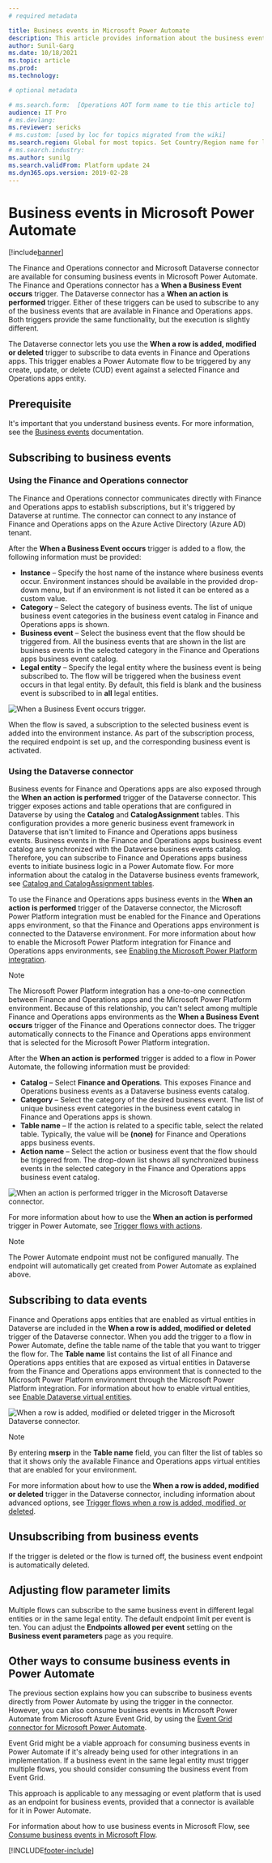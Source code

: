 ```yaml
---
# required metadata

title: Business events in Microsoft Power Automate
description: This article provides information about the business events that are available for consumption in Microsoft Power Automate via the application connector.
author: Sunil-Garg
ms.date: 10/18/2021
ms.topic: article
ms.prod: 
ms.technology: 

# optional metadata

# ms.search.form:  [Operations AOT form name to tie this article to]
audience: IT Pro
# ms.devlang: 
ms.reviewer: sericks
# ms.custom: [used by loc for topics migrated from the wiki]
ms.search.region: Global for most topics. Set Country/Region name for localizations
# ms.search.industry: 
ms.author: sunilg
ms.search.validFrom: Platform update 24
ms.dyn365.ops.version: 2019-02-28
---
```


# Business events in Microsoft Power Automate

[!include[banner](../includes/banner.md)]

The Finance and Operations connector and Microsoft Dataverse connector are available for consuming business events in Microsoft Power Automate. The Finance and Operations connector has a **When a Business Event occurs** trigger. The Dataverse connector has a **When an action is performed** trigger. Either of these triggers can be used to subscribe to any of the business events that are available in Finance and Operations apps. Both triggers provide the same functionality, but the execution is slightly different.

The Dataverse connector lets you use the **When a row is added, modified or deleted** trigger to subscribe to data events in Finance and Operations apps. This trigger enables a Power Automate flow to be triggered by any create, update, or delete (CUD) event against a selected Finance and Operations apps entity.

## Prerequisite

It's important that you understand business events. For more information, see the [Business events](home-page.md) documentation.

## Subscribing to business events

### Using the Finance and Operations connector

The Finance and Operations connector communicates directly with Finance and Operations apps to establish subscriptions, but it's triggered by Dataverse at runtime. The connector can connect to any instance of Finance and Operations apps on the Azure Active Directory (Azure AD) tenant. 

After the **When a Business Event occurs** trigger is added to a flow, the following information must be provided:

- **Instance** – Specify the host name of the instance where business events occur. Environment instances should be available in the provided drop-down menu, but if an environment is not listed it can be entered as a custom value.
- **Category** – Select the category of business events. The list of unique business event categories in the business event catalog in Finance and Operations apps is shown.
- **Business event** – Select the business event that the flow should be triggered from. All the business events that are shown in the list are business events in the selected category in the Finance and Operations apps business event catalog.
- **Legal entity** – Specify the legal entity where the business event is being subscribed to. The flow will be triggered when the business event occurs in that legal entity. By default, this field is blank and the business event is subscribed to in **all** legal entities.

![When a Business Event occurs trigger.](../media/businessevents_FinOpsConnector.png)

When the flow is saved, a subscription to the selected business event is added into the environment instance. As part of the subscription process, the required endpoint is set up, and the corresponding business event is activated.

### Using the Dataverse connector

Business events for Finance and Operations apps are also exposed through the **When an action is performed** trigger of the Dataverse connector. This trigger exposes actions and table operations that are configured in Dataverse by using the **Catalog** and **CatalogAssignment** tables. This configuration provides a more generic business event framework in Dataverse that isn't limited to Finance and Operations apps business events. Business events in the Finance and Operations apps business event catalog are synchronized with the Dataverse business events catalog. Therefore, you can subscribe to Finance and Operations apps business events to initiate business logic in a Power Automate flow. For more information about the catalog in the Dataverse business events framework, see [Catalog and CatalogAssignment tables](/powerapps/developer/data-platform/catalog-catalogassignment).

To use the Finance and Operations apps business events in the **When an action is performed** trigger of the Dataverse connector, the Microsoft Power Platform integration must be enabled for the Finance and Operations apps environment, so that the Finance and Operations apps environment is connected to the Dataverse environment. For more information about how to enable the Microsoft Power Platform integration for Finance and Operations apps environments, see [Enabling the Microsoft Power Platform integration](../power-platform/enable-power-platform-integration.md). 

> [!NOTE]
> The Microsoft Power Platform integration has a one-to-one connection between Finance and Operations apps and the Microsoft Power Platform environment. Because of this relationship, you can't select among multiple Finance and Operations apps environments as the **When a Business Event occurs** trigger of the Finance and Operations connector does. The trigger automatically connects to the Finance and Operations apps environment that is selected for the Microsoft Power Platform integration.

After the **When an action is performed** trigger is added to a flow in Power Automate, the following information must be provided:

- **Catalog** – Select **Finance and Operations**. This exposes Finance and Operations business events as a Dataverse business events catalog.
- **Category** – Select the category of the desired business event. The list of unique business event categories in the business event catalog in Finance and Operations apps is shown.
- **Table name** – If the action is related to a specific table, select the related table. Typically, the value will be **(none)** for Finance and Operations apps business events.
- **Action name** – Select the action or business event that the flow should be triggered from. The drop-down list shows all synchronized business events in the selected category in the Finance and Operations apps business event catalog.

![When an action is performed trigger in the Microsoft Dataverse connector.](../media/businessevents_DataverseConnector.png)

For more information about how to use the **When an action is performed** trigger in Power Automate, see [Trigger flows with actions](/power-automate/dataverse/action-trigger).

> [!NOTE]
> The Power Automate endpoint must not be configured manually. The endpoint will automatically get created from Power Automate as explained above.

## Subscribing to data events

Finance and Operations apps entities that are enabled as virtual entities in Dataverse are included in the **When a row is added, modified or deleted** trigger of the Dataverse connector. When you add the trigger to a flow in Power Automate, define the table name of the table that you want to trigger the flow for. The **Table name** list contains the list of all Finance and Operations apps entities that are exposed as virtual entities in Dataverse from the Finance and Operations apps environment that is connected to the Microsoft Power Platform environment through the Microsoft Power Platform integration. For information about how to enable virtual entities, see [Enable Dataverse virtual entities](../power-platform/enable-virtual-entities.md).

![When a row is added, modified or deleted trigger in the Microsoft Dataverse connector.](../media/businessevents_DataEventConnector.png)

> [!NOTE]
> By entering **mserp** in the **Table name** field, you can filter the list of tables so that it shows only the available Finance and Operations apps virtual entities that are enabled for your environment.

For more information about how to use the **When a row is added, modified or deleted** trigger in the Dataverse connector, including information about advanced options, see [Trigger flows when a row is added, modified, or deleted](/power-automate/dataverse/create-update-delete-trigger).

## Unsubscribing from business events

If the trigger is deleted or the flow is turned off, the business event endpoint is automatically deleted.

## Adjusting flow parameter limits

Multiple flows can subscribe to the same business event in different legal entities or in the same legal entity. The default endpoint limit per event is ten. You can adjust the **Endpoints allowed per event** setting on the **Business event parameters** page as you require.

## Other ways to consume business events in Power Automate

The previous section explains how you can subscribe to business events directly from Power Automate by using the trigger in the connector. However, you can also consume business events in Microsoft Power Automate from Microsoft Azure Event Grid, by using the [Event Grid connector for Microsoft Power Automate](/connectors/azureeventgrid/).

Event Grid might be a viable approach for consuming business events in Power Automate if it's already being used for other integrations in an implementation. If a business event in the same legal entity must trigger multiple flows, you should consider consuming the business event from Event Grid.

This approach is applicable to any messaging or event platform that is used as an endpoint for business events, provided that a connector is available for it in Power Automate.

For information about how to use business events in Microsoft Flow, see [Consume business events in Microsoft Flow](how-to/how-to-flow.md). 

[!INCLUDE[footer-include](../../../includes/footer-banner.md)]
